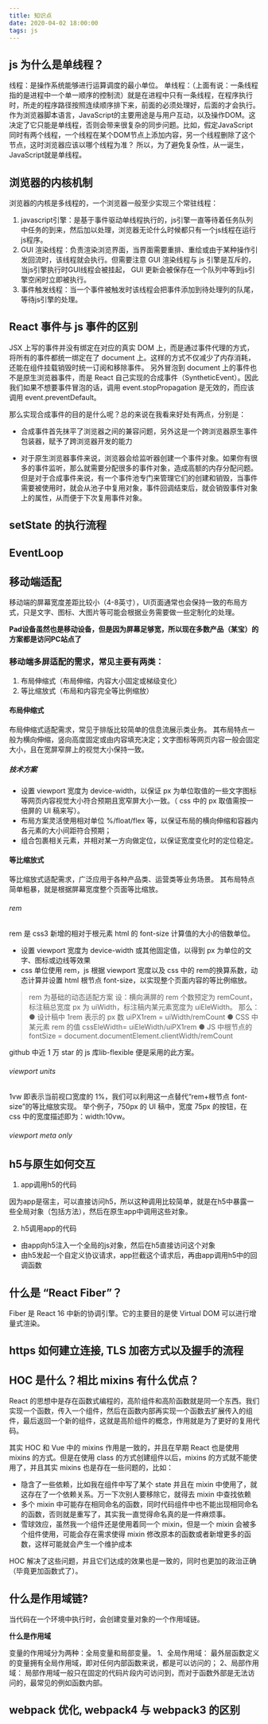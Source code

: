 ```yaml
---
title: 知识点
date: 2020-04-02 18:00:00
tags: js
---
```


## js 为什么是单线程？

线程：是操作系统能够进行运算调度的最小单位。
单线程：（上面有说：一条线程指的是进程中一个单一顺序的控制流）就是在进程中只有一条线程，在程序执行时，所走的程序路径按照连续顺序排下来，前面的必须处理好，后面的才会执行。
作为浏览器脚本语言，JavaScript的主要用途是与用户互动，以及操作DOM。这决定了它只能是单线程，否则会带来很复杂的同步问题。比如，假定JavaScript同时有两个线程，一个线程在某个DOM节点上添加内容，另一个线程删除了这个节点，这时浏览器应该以哪个线程为准？
所以，为了避免复杂性，从一诞生，JavaScript就是单线程。

## 浏览器的内核机制

浏览器的内核是多线程的，一个浏览器一般至少实现三个常驻线程：

1. javascript引擎：是基于事件驱动单线程执行的，js引擎一直等待着任务队列中任务的到来，然后加以处理，浏览器无论什么时候都只有一个js线程在运行js程序。
2. GUI 渲染线程：负责渲染浏览界面，当界面需要重排、重绘或由于某种操作引发回流时，该线程就会执行。但需要注意 GUI 渲染线程与 js 引擎是互斥的，当js引擎执行时GUI线程会被挂起，
GUI 更新会被保存在一个队列中等到js引擎空闲时立即被执行。
3. 事件触发线程：当一个事件被触发时该线程会把事件添加到待处理列的队尾，等待js引擎的处理。

## React 事件与 js 事件的区别

JSX 上写的事件并没有绑定在对应的真实 DOM 上，而是通过事件代理的方式，将所有的事件都统一绑定在了 document 上。这样的方式不仅减少了内存消耗，还能在组件挂载销毁时统一订阅和移除事件。
另外冒泡到 document 上的事件也不是原生浏览器事件，而是 React 自己实现的合成事件（SyntheticEvent）。因此我们如果不想要事件冒泡的话，调用 event.stopPropagation 是无效的，而应该调用 event.preventDefault。

那么实现合成事件的目的是什么呢？总的来说在我看来好处有两点，分别是：

* 合成事件首先抹平了浏览器之间的兼容问题，另外这是一个跨浏览器原生事件包装器，赋予了跨浏览器开发的能力

* 对于原生浏览器事件来说，浏览器会给监听器创建一个事件对象。如果你有很多的事件监听，那么就需要分配很多的事件对象，造成高额的内存分配问题。但是对于合成事件来说，有一个事件池专门来管理它们的创建和销毁，当事件需要被使用时，就会从池子中复用对象，事件回调结束后，就会销毁事件对象上的属性，从而便于下次复用事件对象。

## setState 的执行流程

## EventLoop

## 移动端适配

移动端的屏幕宽度差距比较小（4-8英寸），UI页面通常也会保持一致的布局方式，只是文字、图标、大图片等可能会根据业务需要做一些定制化的处理。

**Pad设备虽然也是移动设备，但是因为屏幕足够宽，所以现在多数产品（某宝）的方案都是访问PC站点了**

### 移动端多屏适配的需求，常见主要有两类：

1. 布局伸缩式（布局伸缩，内容大小固定或梯级变化）
2. 等比缩放式（布局和内容完全等比例缩放）

#### 布局伸缩式

布局伸缩式适配需求，常见于排版比较简单的信息流展示类业务。
其布局特点一般为横向伸缩，竖向高度固定或由内容填充决定；文字图标等网页内容一般会固定大小，且在宽屏窄屏上的视觉大小保持一致。

##### 技术方案

* 设置 viewport 宽度为 device-width，以保证 px 为单位取值的一些文字图标等网页内容视觉大小符合预期且宽窄屏大小一致。（ css 中的 px 取值需按一倍屏的 UI 稿来写）。
* 布局方案灵活使用相对单位 %/float/flex 等，以保证布局的横向伸缩和容器内各元素的大小间距符合预期；
* 组合包裹相关元素，并相对某一方向做定位，以保证宽度变化时的定位稳定。

#### 等比缩放式

等比缩放式适配需求，广泛应用于各种产品类、运营类等业务场景。
其布局特点简单粗暴，就是根据屏幕宽度整个页面等比缩放。

###### rem

rem 是 css3 新增的相对于根元素 html 的 font-size 计算值的大小的倍数单位。

* 设置 viewport 宽度为 device-width 或其他固定值，以得到 px 为单位的文字、图标或边线等效果
* css 单位使用 rem，js 根据 viewport 宽度以及 css 中的 rem的换算系数，动态计算并设置 html 根节点 font-size，以实现整个页面内容的等比例缩放。

> rem 为基础的动态适配方案
> 设：横向满屏的 rem 个数预定为 remCount，标注稿总宽度 px 为 uiWidth，标注稿内某元素宽度为 uiEleWidth。
> 那么：
> ● 设计稿中 1rem 表示的 px 数 uiPX1rem = uiWidth/remCount
> ● CSS 中某元素 rem 的值 cssEleWidth= uiEleWidth/uiPX1rem
> ● JS 中根节点的 fontSize = document.documentElement.clientWidth/remCount

github 中近 1 万 star 的 js 库lib-flexible 便是采用的此方案。

###### viewport units

1vw 即表示当前视口宽度的 1%，我们可以利用这一点替代“rem+根节点 font-size”的等比缩放实现。
举个例子，750px 的 UI 稿中，宽度 75px 的按钮，在 css 中的宽度描述即为：width:10vw。

###### viewport meta only



## h5与原生如何交互

1. app调用h5的代码

因为app是宿主，可以直接访问h5，所以这种调用比较简单，就是在h5中暴露一些全局对象（包括方法），然后在原生app中调用这些对象。

2. h5调用app的代码

* 由app向h5注入一个全局的js对象，然后在h5直接访问这个对象
* 由h5发起一个自定义协议请求，app拦截这个请求后，再由app调用h5中的回调函数

## 什么是 “React Fiber”？

Fiber 是 React 16 中新的协调引擎。它的主要目的是使 Virtual DOM 可以进行增量式渲染。

## https 如何建立连接, TLS 加密方式以及握手的流程

## HOC 是什么？相比 mixins 有什么优点？

React 的思想中是存在函数式编程的，高阶组件和高阶函数就是同一个东西。我们实现一个函数，传入一个组件，然后在函数内部再实现一个函数去扩展传入的组件，最后返回一个新的组件，这就是高阶组件的概念，作用就是为了更好的复用代码。

其实 HOC 和 Vue 中的 mixins 作用是一致的，并且在早期 React 也是使用 mixins 的方式。但是在使用 class 的方式创建组件以后，mixins 的方式就不能使用了，并且其实 mixins 也是存在一些问题的，比如：

* 隐含了一些依赖，比如我在组件中写了某个 state 并且在 mixin 中使用了，就这存在了一个依赖关系。万一下次别人要移除它，就得去 mixin 中查找依赖
* 多个 mixin 中可能存在相同命名的函数，同时代码组件中也不能出现相同命名的函数，否则就是重写了，其实我一直觉得命名真的是一件麻烦事。
* 雪球效应，虽然我一个组件还是使用着同一个 mixin，但是一个 mixin 会被多个组件使用，可能会存在需求使得 mixin 修改原本的函数或者新增更多的函数，这样可能就会产生一个维护成本

HOC 解决了这些问题，并且它们达成的效果也是一致的，同时也更加的政治正确（毕竟更加函数式了）。

## 什么是作用域链?

当代码在一个环境中执行时，会创建变量对象的一个作用域链。

**什么是作用域**

变量的作用域分为两种：全局变量和局部变量。
1、全局作用域： 最外层函数定义的变量拥有全局作用域，即对任何内部函数来说，都是可以访问的；
2、局部作用域： 局部作用域一般只在固定的代码片段内可访问到，而对于函数外部是无法访问的，最常见的例如函数内部。

## webpack 优化, webpack4 与 webpack3 的区别
